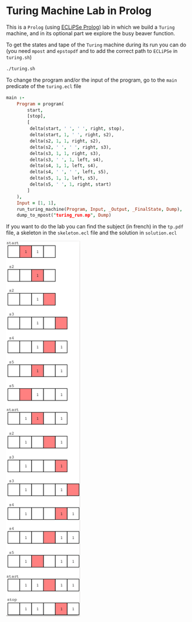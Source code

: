 # Turing Machine Lab in Prolog

This is a `Prolog` (using [ECLiPSe Prolog](ghttp://www.eclipseclp.org/)) lab in which we build a `Turing` machine, and in its optional part we explore the busy beaver function.

To get the states and tape of the `Turing` machine during its run you can do (you need `mpost` and `epstopdf` and to add the correct path to `ECLiPSe` in `turing.sh`)

```bash
./turing.sh
```

To change the program and/or the input of the program, go to the `main` predicate of the `turing.ecl` file

```prolog
main :-
    Program = program(
        start, 
        [stop], 
        [
         delta(start, ' ', ' ', right, stop),
         delta(start, 1, ' ', right, s2),
         delta(s2, 1, 1, right, s2),
         delta(s2, ' ', ' ', right, s3),
         delta(s3, 1, 1, right, s3),
         delta(s3, ' ', 1, left, s4),
         delta(s4, 1, 1, left, s4),
         delta(s4, ' ', ' ', left, s5),
         delta(s5, 1, 1, left, s5),
         delta(s5, ' ', 1, right, start)
        ]
    ),
    Input = [1, 1],
    run_turing_machine(Program, Input, _Output, _FinalState, Dump),
    dump_to_mpost("turing_run.mp", Dump)
```

If you want to do the lab you can find the subject (in french) in the `tp.pdf` file, a skeleton in the `skeleton.ecl` file and the solution in `solution.ecl`

![Run](turing_run.png)